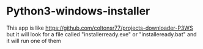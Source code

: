 # Python3-windows-installer

This app is like https://github.com/coltonsr77/projects-downloader-P3WS but it will look for a file called "installerready.exe" or "installeready.bat" and it will run one of them
